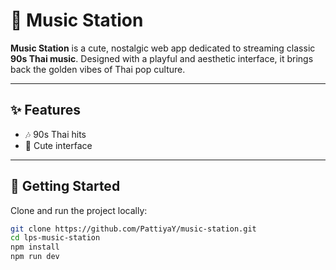 # 🎵 Music Station

**Music Station** is a cute, nostalgic web app dedicated to streaming classic
**90s Thai music**. Designed with a playful and aesthetic interface, it brings back the golden vibes of Thai pop culture.

---

## ✨ Features

- 🎶 90s Thai hits
- 🎀 Cute interface

---

## 🚀 Getting Started

Clone and run the project locally:

```bash
git clone https://github.com/PattiyaY/music-station.git
cd lps-music-station
npm install
npm run dev
```
